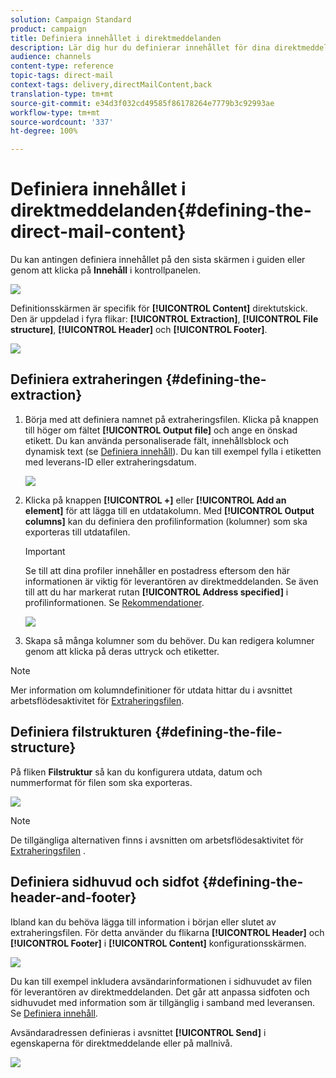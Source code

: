 ```yaml
---
solution: Campaign Standard
product: campaign
title: Definiera innehållet i direktmeddelanden
description: Lär dig hur du definierar innehållet för dina direktmeddelanden.
audience: channels
content-type: reference
topic-tags: direct-mail
context-tags: delivery,directMailContent,back
translation-type: tm+mt
source-git-commit: e34d3f032cd49585f86178264e7779b3c92993ae
workflow-type: tm+mt
source-wordcount: '337'
ht-degree: 100%

---
```



# Definiera innehållet i direktmeddelanden{#defining-the-direct-mail-content}

Du kan antingen definiera innehållet på den sista skärmen i guiden eller genom att klicka på **Innehåll** i kontrollpanelen.

![](assets/direct_mail_6.png)

Definitionsskärmen är specifik för **[!UICONTROL Content]** direktutskick.  Den är uppdelad i fyra flikar: **[!UICONTROL Extraction]**, **[!UICONTROL File structure]**, **[!UICONTROL Header]** och **[!UICONTROL Footer]**.

![](assets/direct_mail_11.png)

## Definiera extraheringen {#defining-the-extraction}

1. Börja med att definiera namnet på extraheringsfilen.  Klicka på knappen till höger om fältet **[!UICONTROL Output file]** och ange en önskad etikett.  Du kan använda personaliserade fält, innehållsblock och dynamisk text (se [Definiera innehåll](../../designing/using/personalization.md#example-email-personalization)).  Du kan till exempel fylla i etiketten med leverans-ID eller extraheringsdatum.

   ![](assets/direct_mail_12.png)

1. Klicka på knappen **[!UICONTROL +]** eller **[!UICONTROL Add an element]** för att lägga till en utdatakolumn.  Med **[!UICONTROL Output columns]** kan du definiera den profilinformation (kolumner) som ska exporteras till utdatafilen.

   >[!IMPORTANT]
   >
   >Se till att dina profiler innehåller en postadress eftersom den här informationen är viktig för leverantören av direktmeddelanden.  Se även till att du har markerat rutan **[!UICONTROL Address specified]** i profilinformationen.  Se [Rekommendationer](../../channels/using/about-direct-mail.md#recommendations).

   ![](assets/direct_mail_13.png)

1. Skapa så många kolumner som du behöver.  Du kan redigera kolumner genom att klicka på deras uttryck och etiketter.

>[!NOTE]
>
>Mer information om kolumndefinitioner för utdata hittar du i avsnittet arbetsflödesaktivitet för [Extraheringsfilen](../../automating/using/extract-file.md).

## Definiera filstrukturen {#defining-the-file-structure}

På fliken **Filstruktur** så kan du konfigurera utdata, datum och nummerformat för filen som ska exporteras.

![](assets/direct_mail_14.png)

>[!NOTE]
>
>De tillgängliga alternativen finns i avsnitten om arbetsflödesaktivitet för [Extraheringsfilen](../../automating/using/extract-file.md) .

## Definiera sidhuvud och sidfot {#defining-the-header-and-footer}

Ibland kan du behöva lägga till information i början eller slutet av extraheringsfilen.  För detta använder du flikarna **[!UICONTROL Header]** och **[!UICONTROL Footer]** i **[!UICONTROL Content]** konfigurationsskärmen.

![](assets/direct_mail_7.png)

Du kan till exempel inkludera avsändarinformationen i sidhuvudet av filen för leverantören av direktmeddelanden.  Det går att anpassa sidfoten och sidhuvudet med information som är tillgänglig i samband med leveransen.  Se [Definiera innehåll](../../designing/using/personalization.md#example-email-personalization).

Avsändaradressen definieras i avsnittet **[!UICONTROL Send]** i egenskaperna för direktmeddelande eller på mallnivå.

![](assets/direct_mail_24.png)

